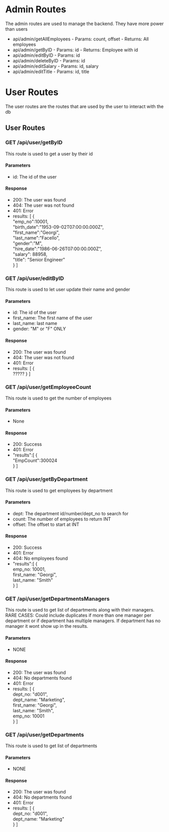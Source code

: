 Admin Routes
============
The admin routes are used to manage the backend. They have more power than users

* api/admin/getAllEmployees - Params: count, offset - Returns: All employees
* api/admin/getByID - Params: id - Returns: Employee with id
* api/admin/editByID - Params: id
* api/admin/deleteByID - Params: id
* api/admin/editSalary - Params: id, salary
* api/admin/editTitle - Params: id, title

User Routes
==========
The user routes are the routes that are used by the user to interact with the db

## User Routes
### GET /api/user/getByID
This route is used to get a user by their id  

#### Parameters
* id: The id of the user

#### Response
* 200: The user was found
* 404: The user was not found
* 401: Error
* results: [
    {   
        "emp_no":10001,  
        "birth_date":"1953-09-02T07:00:00.000Z",  
        "first_name":"Georgi",  
        "last_name":"Facello",  
        "gender":"M",  
        "hire_date":"1986-06-26T07:00:00.000Z",   
        "salary": 88958,  
        "title": "Senior Engineer"  
    }
]   

### GET /api/user/editByID
This route is used to let user update their name and gender

#### Parameters
* id: The id of the user  
* first_name: The first name of the user  
* last_name: last name
* gender: "M" or "F" ONLY

#### Response
* 200: The user was found
* 404: The user was not found
* 401: Error
* results: [
    {   
        ?????
    }
]   

### GET /api/user/getEmployeeCount
This route is used to get the number of employees

#### Parameters
* None

#### Response
* 200: Success
* 401: Error
* "results":[
    {   
        "EmpCount":300024  
    }
]  

### GET /api/user/getByDepartment
This route is used to get employees by department

#### Parameters
* dept: The department id/number/dept_no to search for
* count: The number of employees to return INT
* offset: The offset to start at INT

#### Response
* 200: Success
* 401: Error
* 404: No employees found
* "results":[
    {   
        emp_no: 10001,  
        first_name: "Georgi",  
        last_name: "Smith"  
    }
]   

### GET /api/user/getDepartmentsManagers
This route is used to get list of departments along with their managers. RARE CASES: Could include duplicates if more than one manager per department or if department has multiple managers. If department has no manager it wont show up in the results.  

#### Parameters
* NONE

#### Response
* 200: The user was found
* 404: No departments found
* 401: Error
* results: [
    {   
        dept_no: "d001",  
        dept_name: "Marketing",  
        first_name: "Georgi",  
        last_name: "Smith",  
        emp_no: 10001  
    }
]   

### GET /api/user/getDepartments
This route is used to get list of departments 

#### Parameters
* NONE

#### Response
* 200: The user was found
* 404: No departments found
* 401: Error
* results: [
    {   
        dept_no: "d001",  
        dept_name: "Marketing"  
    }
]  